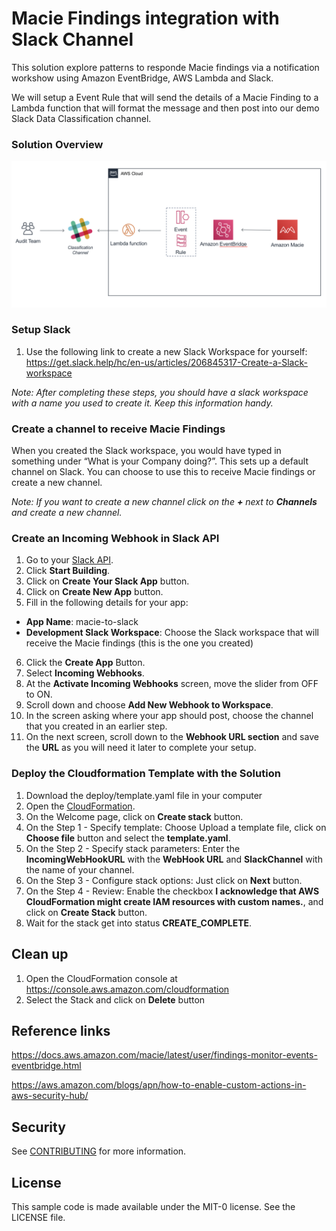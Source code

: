 # Macie Findings integration with Slack Channel

This solution explore patterns to responde Macie findings via a notification workshow using Amazon EventBridge, AWS Lambda and Slack.

We will setup a Event Rule that will send the details of a Macie Finding to a Lambda function that will format the message and then post into our demo Slack Data Classification channel.

### Solution Overview


![ClassChatOps](./images/macie2slack.png)

### Setup Slack 

1. Use the following link to create a new Slack Workspace for yourself:  
https://get.slack.help/hc/en-us/articles/206845317-Create-a-Slack-workspace 
 
_Note: After completing these steps, you should have a slack workspace with a name you used to create it. Keep this information handy._

### Create a channel to receive Macie Findings

When you created the Slack workspace, you would have typed in something under “What is your Company doing?”. This sets up a default channel on Slack. You can choose to use this to receive Macie findings or create a new channel.

_Note: If you want to create a new channel click on the **+** next to **Channels** and create a new channel._

### Create an Incoming Webhook in Slack API 

1. Go to your [Slack API](https://api.slack.com).  
2. Click **Start Building**.  
3. Click on **Create Your Slack App** button. 
4.  Click on **Create New App** button. 
5.  Fill in the following details for your app:  
- **App Name**: macie-to-slack 
- **Development Slack Workspace**: Choose the Slack workspace that will receive the Macie findings (this is the one you created)  
6. Click the **Create App** Button.
7.  Select **Incoming Webhooks**. 
8.  At the **Activate Incoming Webhooks** screen, move the slider from OFF to ON. 
9. Scroll down and choose **Add New Webhook to Workspace**. 
10. In the screen asking where your app should post, choose the channel that you created in an earlier step.
11. On the next screen, scroll down to the **Webhook URL section** and save the **URL** as you will need it later to complete your setup.

### Deploy the Cloudformation Template with the Solution

1. Download the deploy/template.yaml file in your computer
2. Open the [CloudFormation](https://console.aws.amazon.com/cloudformation/).
3. On the Welcome page, click on **Create stack** button.
4. On the Step 1 - Specify template: Choose Upload a template file, click on **Choose file** button and select the **template.yaml**.
5. On the Step 2 - Specify stack parameters: Enter the **IncomingWebHookURL** with the **WebHook URL** and **SlackChannel** with the name of your channel.
6. On the Step 3 - Configure stack options: Just click on **Next** button.
7. On the Step 4 - Review: Enable the checkbox **I acknowledge that AWS CloudFormation might create IAM resources with custom names.**, and click on **Create Stack** button.
8. Wait for the stack get into status **CREATE_COMPLETE**.


## Clean up

1. Open the CloudFormation console at https://console.aws.amazon.com/cloudformation
2. Select the Stack and click on **Delete** button


## Reference links

https://docs.aws.amazon.com/macie/latest/user/findings-monitor-events-eventbridge.html

https://aws.amazon.com/blogs/apn/how-to-enable-custom-actions-in-aws-security-hub/

## Security

See [CONTRIBUTING](CONTRIBUTING.md#security-issue-notifications) for more information.

## License

This sample code is made available under the MIT-0 license. See the LICENSE file.
